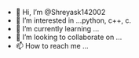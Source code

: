 - 👋 Hi, I’m @Shreyask142002
- 👀 I’m interested in ...python, c++, c.
- 🌱 I’m currently learning ...
- 💞️ I’m looking to collaborate on ...
- 📫 How to reach me ...

<!---
Shreyask142002/Shreyask142002 is a ✨ special ✨ repository because its `README.md` (this file) appears on your GitHub profile.
You can click the Preview link to take a look at your changes.
--->
